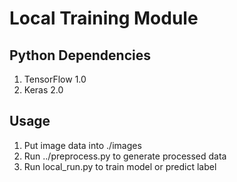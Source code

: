 # Local Training Module

## Python Dependencies

1. TensorFlow 1.0
2. Keras 2.0

## Usage

1. Put image data into ./images
2. Run ../preprocess.py to generate processed data
2. Run local_run.py to train model or predict label

